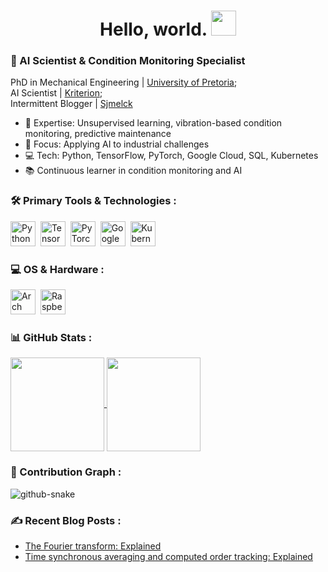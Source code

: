<h1 align="center">Hello, world. <img src="https://media.giphy.com/media/hvRJCLFzcasrR4ia7z/giphy.gif" width="40"></h1>

### 🤖 AI Scientist & Condition Monitoring Specialist

PhD in Mechanical Engineering | [University of Pretoria](https://www.up.ac.za/mechanical-and-aeronautical-engineering);<br>
AI Scientist | [Kriterion](https://kriterion.ai/);<br>
Intermittent Blogger | [Sjmelck](https://ryanbalshaw.github.io/sjmelck_pages/)

- 🔬 Expertise: Unsupervised learning, vibration-based condition monitoring, predictive maintenance
- 🚀 Focus: Applying AI to industrial challenges
- 💻 Tech: Python, TensorFlow, PyTorch, Google Cloud, SQL, Kubernetes
- 📚 Continuous learner in condition monitoring and AI

### 🛠️ Primary Tools & Technologies : 

<p>
<img src="https://cdn.jsdelivr.net/gh/devicons/devicon@latest/icons/python/python-original.svg" title="Python" alt="Python" width="40" height="40"/>&nbsp;
<img src="https://cdn.jsdelivr.net/gh/devicons/devicon@latest/icons/tensorflow/tensorflow-original.svg" title="TensorFlow" alt="TensorFlow" width="40" height="40"/>&nbsp;
<img src="https://cdn.jsdelivr.net/gh/devicons/devicon@latest/icons/pytorch/pytorch-original.svg" title="PyTorch" alt="PyTorch" width="40" height="40"/>&nbsp;
<img src="https://cdn.jsdelivr.net/gh/devicons/devicon@latest/icons/googlecloud/googlecloud-original.svg" title="Google Cloud" alt="Google Cloud" width="40" height="40"/>&nbsp;
<img src="https://cdn.jsdelivr.net/gh/devicons/devicon@latest/icons/kubernetes/kubernetes-original.svg" title="Kubernetes" alt="Kubernetes" width="40" height="40"/>&nbsp;
</p>

### 💻 OS & Hardware : 

<p>
<img src="https://cdn.jsdelivr.net/gh/devicons/devicon@latest/icons/archlinux/archlinux-original.svg" title="Arch Linux" alt="Arch Linux" width="40" height="40"/>&nbsp;
<img src="https://cdn.jsdelivr.net/gh/devicons/devicon@latest/icons/raspberrypi/raspberrypi-original.svg" title="Raspberry Pi" alt="Raspberry Pi" width="40" height="40"/>&nbsp;
</p>

### 📊 GitHub Stats : 

<a href="https://github.com/anuraghazra/github-readme-stats">
  <img height=150 align="center" src="https://github-readme-stats.vercel.app/api?username=RyanBalshaw&theme=dracula&show_icons=true&rank_icon=github" />
</a>
<a href="https://github.com/anuraghazra/convoychat">
  <img height=150 align="center" src="https://github-readme-stats.vercel.app/api/top-langs?username=RyanBalshaw&layout=compact&langs_count=8&card_width=320&theme=dracula" />
</a>

### 🐍 Contribution Graph : 

<picture>
  <source media="(prefers-color-scheme: dark)" srcset="https://raw.githubusercontent.com/RyanBalshaw/RyanBalshaw/snake-contribution-graph/github-contribution-grid-snake-dark.svg" />
  <source media="(prefers-color-scheme: light)" srcset="https://raw.githubusercontent.com/RyanBalshaw/RyanBalshaw/snake-contribution-graph/github-contribution-grid-snake.svg" />
  <img alt="github-snake" src="github-snake.svg" />
</picture>

### ✍️ Recent Blog Posts : 
- [The Fourier transform: Explained](https://ryanbalshaw.github.io/sjmelck_pages/blog/the-fourier-transform-explained/)
- [Time synchronous averaging and computed order tracking: Explained](https://ryanbalshaw.github.io/sjmelck_pages/blog/the-tsa-and-cot-explained/)